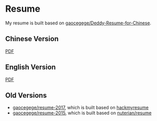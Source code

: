# Resume

My resume is built based on [gaocegege/Deddy-Resume-for-Chinese](https://github.com/gaocegege/Deedy-Resume-for-Chinese).

## Chinese Version

[PDF](http://gaocegege.com/resume/resume-cn.pdf)

## English Version

[PDF](http://gaocegege.com/resume/resume.pdf)

## Old Versions

* [gaocegege/resume-2017](https://github.com/gaocegege/resume-2017), which is built based on [hackmyresume](https://github.com/hacksalot/HackMyResume)
* [gaocegege/resume-2015](https://github.com/gaocegege/resume-2015), which is built based on [nuterian/resume](https://github.com/nuterian/resume)
